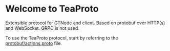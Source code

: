 # Welcome to TeaProto

Extensible protocol for GTNode and client. Based on protobuf over HTTP(s) and WebSocket. GRPC is not used.

To use the TeaProto protocol, start by referring to the [protobuf/actions.proto](https://github.com/teamin-pro/teaproto/blob/main/protobuf/actions.proto) file.
